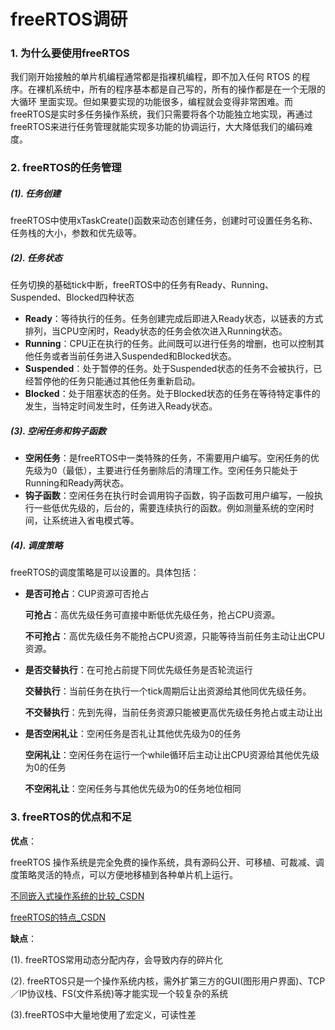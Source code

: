 # freeRTOS调研

### 1. 为什么要使用freeRTOS

我们刚开始接触的单片机编程通常都是指裸机编程，即不加入任何 RTOS 的程序。在裸机系统中，所有的程序基本都是自己写的，所有的操作都是在一个无限的大循环 里面实现。但如果要实现的功能很多，编程就会变得非常困难。而freeRTOS是实时多任务操作系统，我们只需要将各个功能独立地实现，再通过freeRTOS来进行任务管理就能实现多功能的协调运行，大大降低我们的编码难度。

### 2. freeRTOS的任务管理

##### (1). 任务创建

freeRTOS中使用xTaskCreate()函数来动态创建任务，创建时可设置任务名称、任务栈的大小，参数和优先级等。

##### (2). 任务状态

任务切换的基础tick中断，freeRTOS中的任务有Ready、Running、Suspended、Blocked四种状态

- **Ready**：等待执行的任务。任务创建完成后即进入Ready状态，以链表的方式排列，当CPU空闲时，Ready状态的任务会依次进入Running状态。
- **Running**：CPU正在执行的任务。此间既可以进行任务的增删，也可以控制其他任务或者当前任务进入Suspended和Blocked状态。
- **Suspended**：处于暂停的任务。处于Suspended状态的任务不会被执行，已经暂停他的任务只能通过其他任务重新启动。
- **Blocked**：处于阻塞状态的任务。处于Blocked状态的任务在等待特定事件的发生，当特定时间发生时，任务进入Ready状态。

##### (3). 空闲任务和钩子函数

- **空闲任务**：是freeRTOS中一类特殊的任务，不需要用户编写。空闲任务的优先级为0（最低），主要进行任务删除后的清理工作。空闲任务只能处于Running和Ready两状态。
- **钩子函数**：空闲任务在执行时会调用钩子函数，钩子函数可用户编写，一般执行一些低优先级的，后台的，需要连续执行的函数。例如测量系统的空闲时间，让系统进入省电模式等。

##### (4). 调度策略

freeRTOS的调度策略是可以设置的。具体包括：

- **是否可抢占**：CUP资源可否抢占

  **可抢占**：高优先级任务可直接中断低优先级任务，抢占CPU资源。

  **不可抢占**：高优先级任务不能抢占CPU资源，只能等待当前任务主动让出CPU资源。

- **是否交替执行**：在可抢占前提下同优先级任务是否轮流运行

  **交替执行**：当前任务在执行一个tick周期后让出资源给其他同优先级任务。

  **不交替执行**：先到先得，当前任务资源只能被更高优先级任务抢占或主动让出

- **是否空闲礼让**：空闲任务是否礼让其他优先级为0的任务

  **空闲礼让**：空闲任务在运行一个while循环后主动让出CPU资源给其他优先级为0的任务

  **不空闲礼让**：空闲任务与其他优先级为0的任务地位相同

### 3. freeRTOS的优点和不足

**优点**：

freeRTOS 操作系统是完全免费的操作系统，具有源码公开、可移植、可裁减、调度策略灵活的特点，可以方便地移植到各种单片机上运行。

[不同嵌入式操作系统的比较_CSDN](https://blog.csdn.net/weixin_42696271/article/details/116899375)

[freeRTOS的特点_CSDN](https://blog.csdn.net/qq_43940175/article/details/123158936)

**缺点**：

(1).  freeRTOS常用动态分配内存，会导致内存的碎片化

(2). freeRTOS只是一个操作系统内核，需外扩第三方的GUI(图形用户界面)、TCP／IP协议栈、FS(文件系统)等才能实现一个较复杂的系统

(3).freeRTOS中大量地使用了宏定义，可读性差



